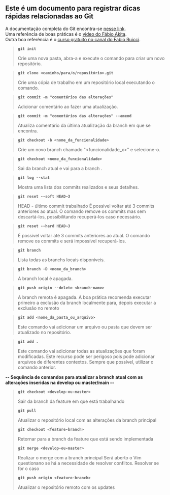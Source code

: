 ## Este é um documento para registrar dicas rápidas relacionadas ao Git
 A documentação completa do Git encontra-se [nesse link](https://git-scm.com/doc).<br>
 Uma referência de boas práticas é o [video do Fábio Akita](https://www.youtube.com/watch?v=6OokP-NE49k).<br>
 Outra boa referência é o [curso gratuito no canal do Fabio Ruicci](https://www.youtube.com/playlist?list=PLvS2JoIlSA4DCmp7pbXXuZEUb5E-IDb-K).
<br>

> **`git init`**
> 
>Crie uma nova pasta, abra-a e execute o comando para criar um novo repositório.

> **`git clone <caminho/para/o/repositório>.git`**
>
>Crie uma cópia de trabalho em um repositório local executando o comando.

> **`git commit -m "comentários das alterações"`**
>
>Adicionar comentário ao fazer uma atualização.

> **`git commit -m "comentários das alterações" --amend`** 
>
>Atualiza comentário da última atualização da branch em que se encontra.

> **`git checkout -b <nome_da_funcionalidade>`** 
>
>Crie um novo branch chamado "<funcionalidade_x>" e selecione-o.

> **`git checkout <nome_da_funcionalidade>`** 
>
>Sai da branch atual e vai para a branch <funcionalidade>.

> **`git log --stat`** 
>
>Mostra uma lista dos commits realizados e seus detalhes.

> **`git reset --soft HEAD~3`** 
>
>HEAD - último commit trabalhado
>É possivel voltar até 3 commits anteriores ao atual. O comando remove os commits mas sem descartá-los, possibilitando recuperá-los caso necessário.

> **`git reset --hard HEAD~3`** 
>
>É possivel voltar até 3 commits anteriores ao atual. O comando remove os commits e será impossível recuperá-los.

> **`git branch`** 
>
>Lista todas as branchs locais disponíveis.

> **`git branch -D <nome_da_branch>`** 
>
>A branch local é apagada.

> **`git push origin --delete <branch-name>`**
>
> A branch remota é apagada. A boa prática recomenda executar primeiro a exclusão da branch localmente para, depois executar a exclusão no remoto

> **`git add <nome_da_pasta_ou_arquivo>`** 
>
>Este comando vai adicionar um arquivo ou pasta que devem ser atualizado no repositório.

> **`git add .`** 
>
>Este comando vai adicionar todas as atualizações que foram modificadas.
>Este recurso pode ser perigoso pois pode adicionar arquivos de diferentes contextos.
>Sempre que possível, utilizar o comando anterior.

**<p>-- Sequência de comandos para atualizar a branch atual com as alterações inseridas na develop ou master/main --</p>** 
> **`git checkout <develop-ou-master>`** 
>
> Sair da branch da feature em que está trabalhando 
>
> **`git pull`** 
>
> Atualizar o repositório local com as alterações da branch principal 
>
> **`git checkout <feature-branch>`** 
>
> Retornar para a branch da feature que está sendo implementada 
>
> **`git merge <develop-ou-master>`** 
>
> Realizar o merge com a branch principal 
> Será aberto o Vim questionano se há a necessidade de resolver conflitos. Resolver se for o caso 
>
> **`git push origin <feature-branch>`** 
>
> Atualizar o repositório remoto com os updates 